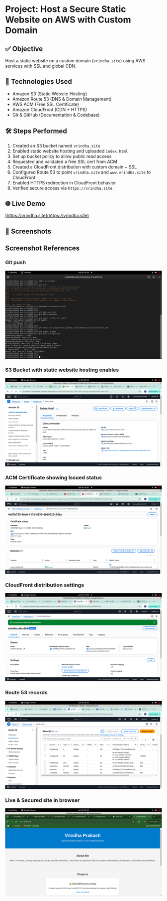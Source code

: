 # Project: Host a Secure Static Website on AWS with Custom Domain

## ✅ Objective
Host a static website on a custom domain (`vrindha.site`) using AWS services with SSL and global CDN.

## 🔧 Technologies Used
- Amazon S3 (Static Website Hosting)
- Amazon Route 53 (DNS & Domain Management)
- AWS ACM (Free SSL Certificate)
- Amazon CloudFront (CDN + HTTPS)
- Git & GitHub (Documentation & Codebase)

## 🛠️ Steps Performed
1. Created an S3 bucket named `vrindha.site`
2. Enabled static website hosting and uploaded `index.html`
3. Set up bucket policy to allow public read access
4. Requested and validated a free SSL cert from ACM
5. Created a CloudFront distribution with custom domain + SSL
6. Configured Route 53 to point `vrindha.site` and `www.vrindha.site` to CloudFront
7. Enabled HTTPS redirection in CloudFront behavior
8. Verified secure access via `https://vrindha.site`

## 🌐 Live Demo
[https://vrindha.site](https://vrindha.site)

## 📸 Screenshots
## Screenshot References

### Git push
![Git push](screenshots/gitpush.png)

### S3 Bucket with static website hosting enables 
![S3Bucket](screenshots/S3Bucket.png)

### ACM Certificate showing Issued status
![ACM](screenshots/ACM.png)

### CloudFront distribution settings
![CloudFront](screenshots/CloudFront.png)

### Route 53 records
![Route53](screenshots/Route53.png)

### Live & Secured site in browser
![site](screenshots/site.png)



